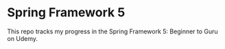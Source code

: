# Spring Framework 5

This repo tracks my progress in the Spring Framework 5: Beginner to Guru on Udemy.
